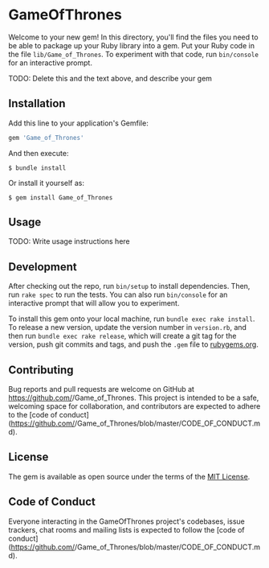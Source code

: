 # GameOfThrones

Welcome to your new gem! In this directory, you'll find the files you need to be able to package up your Ruby library into a gem. Put your Ruby code in the file `lib/Game_of_Thrones`. To experiment with that code, run `bin/console` for an interactive prompt.

TODO: Delete this and the text above, and describe your gem

## Installation

Add this line to your application's Gemfile:

```ruby
gem 'Game_of_Thrones'
```

And then execute:

    $ bundle install

Or install it yourself as:

    $ gem install Game_of_Thrones

## Usage

TODO: Write usage instructions here

## Development

After checking out the repo, run `bin/setup` to install dependencies. Then, run `rake spec` to run the tests. You can also run `bin/console` for an interactive prompt that will allow you to experiment.

To install this gem onto your local machine, run `bundle exec rake install`. To release a new version, update the version number in `version.rb`, and then run `bundle exec rake release`, which will create a git tag for the version, push git commits and tags, and push the `.gem` file to [rubygems.org](https://rubygems.org).

## Contributing

Bug reports and pull requests are welcome on GitHub at https://github.com/<github username>/Game_of_Thrones. This project is intended to be a safe, welcoming space for collaboration, and contributors are expected to adhere to the [code of conduct](https://github.com/<github username>/Game_of_Thrones/blob/master/CODE_OF_CONDUCT.md).


## License

The gem is available as open source under the terms of the [MIT License](https://opensource.org/licenses/MIT).

## Code of Conduct

Everyone interacting in the GameOfThrones project's codebases, issue trackers, chat rooms and mailing lists is expected to follow the [code of conduct](https://github.com/<github username>/Game_of_Thrones/blob/master/CODE_OF_CONDUCT.md).
